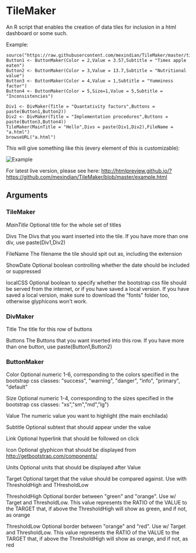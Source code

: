 # TileMaker
An R script that enables the creation of data tiles for inclusion in a html dashboard or some such.

Example:

```
source("https://raw.githubusercontent.com/mexindian/TileMaker/master/tilemaker.R")
Button1 <- ButtonMaker(Color = 2,Value = 3.57,Subtitle = "Times apple eaten")
Button2 <- ButtonMaker(Color = 3,Value = 13.7,Subtitle = "Nutritional value")
Button3 <- ButtonMaker(Color = 4,Value = 1,Subtitle = "Yumminess factor")
Button4 <- ButtonMaker(Color = 5,Size=1,Value = 5,Subtitle = "Inconsistencies")

Div1 <- DivMaker(Title = "Quantativity factors",Buttons = paste(Button1,Button2))
Div2 <- DivMaker(Title = "Implementation procedures",Buttons = paste(Button3,Button4))
TileMaker(MainTitle = "Hello",Divs = paste(Div1,Div2),FileName = "a.html")
browseURL("a.html")
```
This will give something like this (every element of this is customizable):

![Example](https://github.com/mexindian/TileMaker/blob/master/example.PNG)

For latest live version, please see here: http://htmlpreview.github.io/?https://github.com/mexindian/TileMaker/blob/master/example.html

## Arguments
### TileMaker 
*MainTitle*         Optional title for the whole set of titles

Divs              The Divs that you want inserted into the tile. If you have more than one div, use paste(Div1,Div2)

FileName          The filename the tile should spit out as, including the extension

ShowDate          Optional boolean controlling whether the date should be included or suppressed

localCSS          Optional boolean to specify whether the bootstrap css file should be served from the internet, or if you have saved                   a local version. If you have saved a local version, make sure to download the "fonts" folder too, otherwise                           glyphicons won't work.


### DivMaker 
Title             The title for this row of buttons

Buttons           The Buttons that you want inserted into this row. If you have more than one button, use paste(Button1,Button2)


### ButtonMaker
Color             Optional numeric 1-6, corresponding to the colors specified in the bootstrap css classes: 
                  "success",  "warning", "danger", "info", "primary", "default"

Size              Optional numeric 1-4, corresponding to the sizes specified in the bootstrap css classes:
                  "xs","sm","md","lg")

Value             The numeric value you want to highlight (the main enchilada)

Subtitle          Optional subtext that should appear under the value

Link              Optional hyperlink that should be followed on click

Icon              Optional glyphicon that should be displayed from http://getbootstrap.com/components/

Units             Optional units that should be displayed after Value

Target            Optional target that the value should be compared against. Use with ThresholdHigh and THresholdLow

ThresholdHigh     Optional border between "green" and "orange". Use w/ Target and ThresholdLow. This value represents the RATIO
                  of the VALUE to the TARGET that, if above the ThresholdHigh will show as green, and if not, as orange

ThresholdLow      Optional border between "orange" and "red". Use w/ Target and ThresholdLow. This value represents the RATIO
                  of the VALUE to the TARGET that, if above the ThresholdHigh will show as orange, and if not, as red
                        
                        
